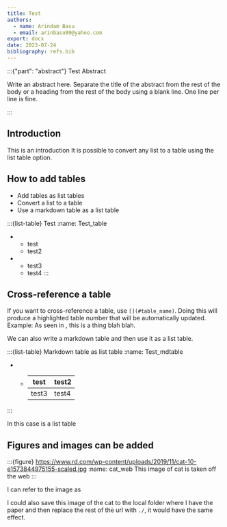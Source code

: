 ```yaml
---
title: Test
authors: 
  - name: Arindam Basu
  - email: arinbasu99@yahoo.com
export: docx
date: 2023-07-24
bibliography: refs.bib
---
```


:::{"part": "abstract"}
Test Abstract

Write an abstract here. 
Separate the title of the abstract from the rest of the body or a heading from the rest of the body using a blank line.
One line per line is fine.

:::

## Introduction
This is an introduction
It is possible to convert any list to a table using the list table option.

## How to add tables

* Add tables as list tables 
* Convert a list to a table
* Use a markdown table as a list table

:::{list-table} Test
:name: Test_table
* - test
  - test2
* - test3
  - test4
:::

## Cross-reference a table

If you want to cross-reference a table, use `[](#table_name)`. Doing this will produce a highlighted table number that will be automatically updated. Example: As seen in [](#Test_table), this is a thing blah blah.

We can also write a markdown table and then use it as a list table. 

:::{list-table} Markdown table as list table
:name: Test_mdtable
* - | test | test2 |
    |------|-------|
    | test3 | test4 |
:::

In this case [](#Test_mdtable) is a list table

## Figures and images can be added

:::{figure} https://www.rd.com/wp-content/uploads/2019/11/cat-10-e1573844975155-scaled.jpg
:name: cat_web
This image of cat is taken off the web
:::

I can refer to the image as [](#cat_web)

I could also save this image of the cat to the local folder where I have the paper and then replace the rest of the url with `./`, it would have the same effect.

